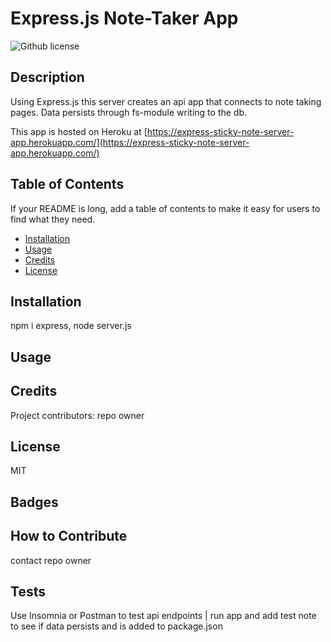 
# Express.js Note-Taker App

![Github license](http://img.shields.io/badge/license-MIT-blue.svg)

## Description
Using Express.js this server creates an api app that connects to note taking pages. Data persists through fs-module writing to the db.

This app is hosted on Heroku at [https://express-sticky-note-server-app.herokuapp.com/](https://express-sticky-note-server-app.herokuapp.com/)
## Table of Contents
If your README is long, add a table of contents to make it easy for users to find what they need.
- [Installation](#installation)
- [Usage](#usage)
- [Credits](#credits)
- [License](#license)

## Installation
npm i express, node server.js

## Usage



## Credits
Project contributors: repo owner

## License
MIT

## Badges


## How to Contribute
contact repo owner

## Tests
Use Insomnia or Postman to test api endpoints | run app and add test note to see if data persists and is added to package.json
  
